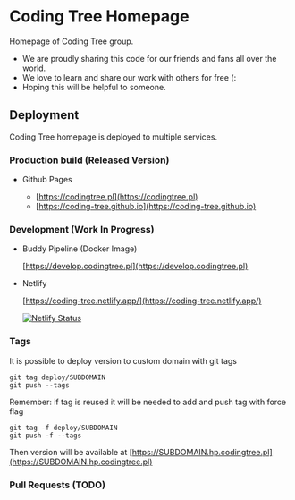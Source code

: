 # Coding Tree Homepage

Homepage of Coding Tree group.

- We are proudly sharing this code for our friends and fans all over the world.
- We love to learn and share our work with others for free (:
- Hoping this will be helpful to someone.

## Deployment

Coding Tree homepage is deployed to multiple services.

### Production build (Released Version)

- Github Pages

    - [https://codingtree.pl](https://codingtree.pl)
    - [https://coding-tree.github.io](https://coding-tree.github.io)

### Development (Work In Progress)

- Buddy Pipeline (Docker Image)

    [https://develop.codingtree.pl](https://develop.codingtree.pl)

- Netlify

    [https://coding-tree.netlify.app/](https://coding-tree.netlify.app/)

    [![Netlify Status](https://api.netlify.com/api/v1/badges/ac0c482e-33b7-40fc-81a9-ac8397a21721/deploy-status)](https://app.netlify.com/sites/coding-tree/deploys)

### Tags

It is possible to deploy version to custom domain with git tags

    git tag deploy/SUBDOMAIN
    git push --tags 

Remember: if tag is reused it will be needed to add and push tag with force flag

    git tag -f deploy/SUBDOMAIN
    git push -f --tags 

Then version will be available at [https://SUBDOMAIN.hp.codingtree.pl](https://SUBDOMAIN.hp.codingtree.pl)


### Pull Requests (TODO)

